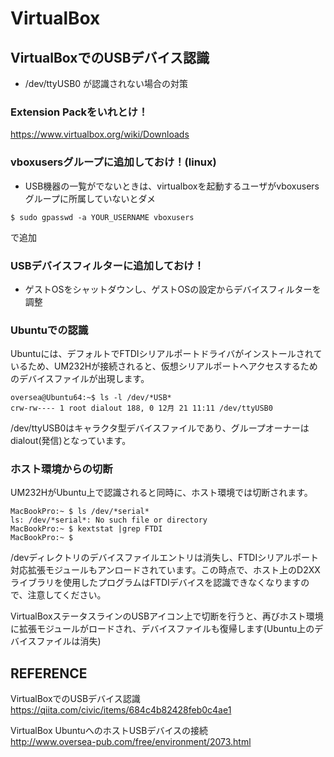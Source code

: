 # VirtualBox

## 
## 
## 
## 

## VirtualBoxでのUSBデバイス認識
- /dev/ttyUSB0 が認識されない場合の対策


### Extension Packをいれとけ！
https://www.virtualbox.org/wiki/Downloads

### vboxusersグループに追加しておけ！(linux)
- USB機器の一覧がでないときは、virtualboxを起動するユーザがvboxusersグループに所属していないとダメ

```
$ sudo gpasswd -a YOUR_USERNAME vboxusers
```

で追加

### USBデバイスフィルターに追加しておけ！
- ゲストOSをシャットダウンし、ゲストOSの設定からデバイスフィルターを調整



### Ubuntuでの認識
Ubuntuには、デフォルトでFTDIシリアルポートドライバがインストールされているため、UM232Hが接続されると、仮想シリアルポートへアクセスするためのデバイスファイルが出現します。

```
oversea@Ubuntu64:~$ ls -l /dev/*USB*
crw-rw---- 1 root dialout 188, 0 12月 21 11:11 /dev/ttyUSB0
```
/dev/ttyUSB0はキャラクタ型デバイスファイルであり、グループオーナーはdialout(発信)となっています。

### ホスト環境からの切断
UM232HがUbuntu上で認識されると同時に、ホスト環境では切断されます。
```
MacBookPro:~ $ ls /dev/*serial*
ls: /dev/*serial*: No such file or directory
MacBookPro:~ $ kextstat |grep FTDI
MacBookPro:~ $
```
/devディレクトリのデバイスファイルエントリは消失し、FTDIシリアルポート対応拡張モジュールもアンロードされています。この時点で、ホスト上のD2XXライブラリを使用したプログラムはFTDIデバイスを認識できなくなりますので、注意してください。

VirtualBoxステータスラインのUSBアイコン上で切断を行うと、再びホスト環境に拡張モジュールがロードされ、デバイスファイルも復帰します(Ubuntu上のデバイスファイルは消失)




## REFERENCE

VirtualBoxでのUSBデバイス認識  
https://qiita.com/civic/items/684c4b82428feb0c4ae1

VirtualBox UbuntuへのホストUSBデバイスの接続  
http://www.oversea-pub.com/free/environment/2073.html  